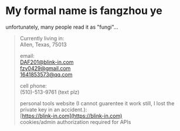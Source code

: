 # My formal name is fangzhou ye
unfortunately, many people read it as "fungi"...
> Currently living in: <br>Allen, Texas, 75013
> 
> email: <br>DAF201@blink-in.com<br>fzy0429@gmail.com<br>1641853573@qq.com
> 
> cell phone:<br> (510)-513-9761 (text plz)
> 
> personal tools website (I cannot guarentee it work still, I lost the private key in an accident.):<br> [https://blink-in.com](https://blink-in.com) <br>cookies/admin authorization required for APIs
